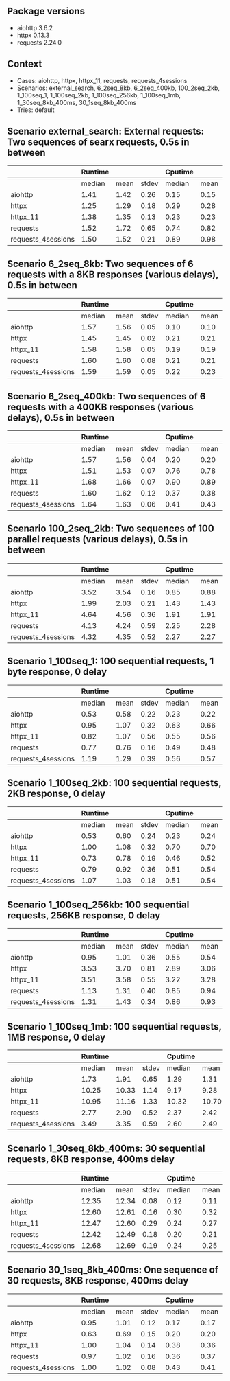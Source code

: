 ## Package versions

* aiohttp                        3.6.2
* httpx                          0.13.3
* requests                       2.24.0

## Context

* Cases: aiohttp, httpx, httpx_11, requests, requests_4sessions
* Scenarios: external_search, 6_2seq_8kb, 6_2seq_400kb, 100_2seq_2kb, 1_100seq_1, 1_100seq_2kb, 1_100seq_256kb, 1_100seq_1mb, 1_30seq_8kb_400ms, 30_1seq_8kb_400ms
* Tries: default


## Scenario external_search: External requests: Two sequences of searx requests, 0.5s in between

|                                 | Runtime |         |         | Cputime |         |         |
|---------------------------------|---------|---------|---------|---------|---------|---------|
|                                 |  median |    mean |   stdev |  median |    mean |   stdev |
| aiohttp                         |    1.41 |    1.42 |    0.26 |    0.15 |    0.15 |    0.04 |
| httpx                           |    1.25 |    1.29 |    0.18 |    0.29 |    0.28 |    0.06 |
| httpx_11                        |    1.38 |    1.35 |    0.13 |    0.23 |    0.23 |    0.06 |
| requests                        |    1.52 |    1.72 |    0.65 |    0.74 |    0.82 |    0.26 |
| requests_4sessions              |    1.50 |    1.52 |    0.21 |    0.89 |    0.98 |    0.27 |



## Scenario 6_2seq_8kb: Two sequences of 6 requests with a 8KB responses (various delays), 0.5s in between

|                                 | Runtime |         |         | Cputime |         |         |
|---------------------------------|---------|---------|---------|---------|---------|---------|
|                                 |  median |    mean |   stdev |  median |    mean |   stdev |
| aiohttp                         |    1.57 |    1.56 |    0.05 |    0.10 |    0.10 |    0.02 |
| httpx                           |    1.45 |    1.45 |    0.02 |    0.21 |    0.21 |    0.05 |
| httpx_11                        |    1.58 |    1.58 |    0.05 |    0.19 |    0.19 |    0.04 |
| requests                        |    1.60 |    1.60 |    0.08 |    0.21 |    0.21 |    0.06 |
| requests_4sessions              |    1.59 |    1.59 |    0.05 |    0.22 |    0.23 |    0.05 |



## Scenario 6_2seq_400kb: Two sequences of 6 requests with a 400KB responses (various delays), 0.5s in between

|                                 | Runtime |         |         | Cputime |         |         |
|---------------------------------|---------|---------|---------|---------|---------|---------|
|                                 |  median |    mean |   stdev |  median |    mean |   stdev |
| aiohttp                         |    1.57 |    1.56 |    0.04 |    0.20 |    0.20 |    0.03 |
| httpx                           |    1.51 |    1.53 |    0.07 |    0.76 |    0.78 |    0.16 |
| httpx_11                        |    1.68 |    1.66 |    0.07 |    0.90 |    0.89 |    0.16 |
| requests                        |    1.60 |    1.62 |    0.12 |    0.37 |    0.38 |    0.05 |
| requests_4sessions              |    1.64 |    1.63 |    0.06 |    0.41 |    0.43 |    0.07 |



## Scenario 100_2seq_2kb: Two sequences of 100 parallel requests (various delays), 0.5s in between

|                                 | Runtime |         |         | Cputime |         |         |
|---------------------------------|---------|---------|---------|---------|---------|---------|
|                                 |  median |    mean |   stdev |  median |    mean |   stdev |
| aiohttp                         |    3.52 |    3.54 |    0.16 |    0.85 |    0.88 |    0.09 |
| httpx                           |    1.99 |    2.03 |    0.21 |    1.43 |    1.43 |    0.24 |
| httpx_11                        |    4.64 |    4.56 |    0.36 |    1.91 |    1.91 |    0.09 |
| requests                        |    4.13 |    4.24 |    0.59 |    2.25 |    2.28 |    0.17 |
| requests_4sessions              |    4.32 |    4.35 |    0.52 |    2.27 |    2.27 |    0.21 |



## Scenario 1_100seq_1: 100 sequential requests, 1 byte response, 0 delay

|                                 | Runtime |         |         | Cputime |         |         |
|---------------------------------|---------|---------|---------|---------|---------|---------|
|                                 |  median |    mean |   stdev |  median |    mean |   stdev |
| aiohttp                         |    0.53 |    0.58 |    0.22 |    0.23 |    0.22 |    0.05 |
| httpx                           |    0.95 |    1.07 |    0.32 |    0.63 |    0.66 |    0.12 |
| httpx_11                        |    0.82 |    1.07 |    0.56 |    0.55 |    0.56 |    0.10 |
| requests                        |    0.77 |    0.76 |    0.16 |    0.49 |    0.48 |    0.10 |
| requests_4sessions              |    1.19 |    1.29 |    0.39 |    0.56 |    0.57 |    0.10 |



## Scenario 1_100seq_2kb: 100 sequential requests, 2KB response, 0 delay

|                                 | Runtime |         |         | Cputime |         |         |
|---------------------------------|---------|---------|---------|---------|---------|---------|
|                                 |  median |    mean |   stdev |  median |    mean |   stdev |
| aiohttp                         |    0.53 |    0.60 |    0.24 |    0.23 |    0.24 |    0.06 |
| httpx                           |    1.00 |    1.08 |    0.32 |    0.70 |    0.70 |    0.14 |
| httpx_11                        |    0.73 |    0.78 |    0.19 |    0.46 |    0.52 |    0.12 |
| requests                        |    0.79 |    0.92 |    0.36 |    0.51 |    0.54 |    0.12 |
| requests_4sessions              |    1.07 |    1.03 |    0.18 |    0.51 |    0.54 |    0.11 |



## Scenario 1_100seq_256kb: 100 sequential requests, 256KB response, 0 delay

|                                 | Runtime |         |         | Cputime |         |         |
|---------------------------------|---------|---------|---------|---------|---------|---------|
|                                 |  median |    mean |   stdev |  median |    mean |   stdev |
| aiohttp                         |    0.95 |    1.01 |    0.36 |    0.55 |    0.54 |    0.13 |
| httpx                           |    3.53 |    3.70 |    0.81 |    2.89 |    3.06 |    0.61 |
| httpx_11                        |    3.51 |    3.58 |    0.55 |    3.22 |    3.28 |    0.50 |
| requests                        |    1.13 |    1.31 |    0.40 |    0.85 |    0.94 |    0.26 |
| requests_4sessions              |    1.31 |    1.43 |    0.34 |    0.86 |    0.93 |    0.23 |



## Scenario 1_100seq_1mb: 100 sequential requests, 1MB response, 0 delay

|                                 | Runtime |         |         | Cputime |         |         |
|---------------------------------|---------|---------|---------|---------|---------|---------|
|                                 |  median |    mean |   stdev |  median |    mean |   stdev |
| aiohttp                         |    1.73 |    1.91 |    0.65 |    1.29 |    1.31 |    0.29 |
| httpx                           |   10.25 |   10.33 |    1.14 |    9.17 |    9.28 |    0.82 |
| httpx_11                        |   10.95 |   11.16 |    1.33 |   10.32 |   10.70 |    1.29 |
| requests                        |    2.77 |    2.90 |    0.52 |    2.37 |    2.42 |    0.45 |
| requests_4sessions              |    3.49 |    3.35 |    0.59 |    2.60 |    2.49 |    0.46 |



## Scenario 1_30seq_8kb_400ms: 30 sequential requests, 8KB response, 400ms delay

|                                 | Runtime |         |         | Cputime |         |         |
|---------------------------------|---------|---------|---------|---------|---------|---------|
|                                 |  median |    mean |   stdev |  median |    mean |   stdev |
| aiohttp                         |   12.35 |   12.34 |    0.08 |    0.12 |    0.11 |    0.03 |
| httpx                           |   12.60 |   12.61 |    0.16 |    0.30 |    0.32 |    0.08 |
| httpx_11                        |   12.47 |   12.60 |    0.29 |    0.24 |    0.27 |    0.08 |
| requests                        |   12.42 |   12.49 |    0.18 |    0.20 |    0.21 |    0.05 |
| requests_4sessions              |   12.68 |   12.69 |    0.19 |    0.24 |    0.25 |    0.08 |



## Scenario 30_1seq_8kb_400ms: One sequence of 30 requests, 8KB response, 400ms delay

|                                 | Runtime |         |         | Cputime |         |         |
|---------------------------------|---------|---------|---------|---------|---------|---------|
|                                 |  median |    mean |   stdev |  median |    mean |   stdev |
| aiohttp                         |    0.95 |    1.01 |    0.12 |    0.17 |    0.17 |    0.01 |
| httpx                           |    0.63 |    0.69 |    0.15 |    0.20 |    0.20 |    0.01 |
| httpx_11                        |    1.00 |    1.04 |    0.14 |    0.38 |    0.36 |    0.04 |
| requests                        |    0.97 |    1.02 |    0.16 |    0.36 |    0.37 |    0.04 |
| requests_4sessions              |    1.00 |    1.02 |    0.08 |    0.43 |    0.41 |    0.03 |
